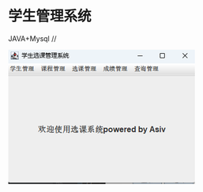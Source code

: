 # 学生管理系统
JAVA+Mysql
//

![image-20230510200942580](https://github.com/NiceAsiv/StuManage/blob/main/image/image-20221225215041751.png?raw=true)
